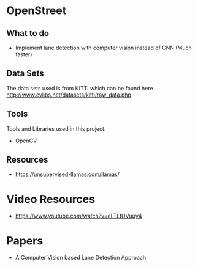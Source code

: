 # OpenStreet

## What to do
- Implement lane detection with computer vision instead of CNN (Much faster)


## Data Sets

The data sets used is from KITTI which can be found here http://www.cvlibs.net/datasets/kitti/raw_data.php



## Tools
Tools and Libraries used in this project.
- OpenCV

## Resources
- https://unsupervised-llamas.com/llamas/ 

# Video Resources
- https://www.youtube.com/watch?v=eLTLtUVuuy4

# Papers
- A Computer Vision based Lane Detection Approach

